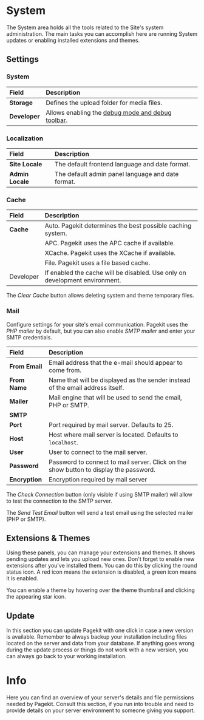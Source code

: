 # System

The System area holds all the tools related to the Site's system administration. The main tasks you can accomplish here are running System updates or enabling installed extensions and themes.

## Settings
### System

Field         | Description
:------------ | :----------------------------------------------------------------------------
**Storage**   | Defines the upload folder for media files.
**Developer** | Allows enabling the [debug mode and debug toolbar](troubleshooting/debug.md).

### Localization

Field            | Description
:--------------- | :------------------------------------------------
**Site Locale**  | The default frontend language and date format.
**Admin Locale** | The default admin panel language and date format.

### Cache

Field     | Description
:-------- | :--------------------------------------------------------------------------
**Cache** | Auto. Pagekit determines the best possible caching system.
          | APC. Pagekit uses the APC cache if available.
          | XCache. Pagekit uses the XCache if available.
          | File. Pagekit uses a file based cache.
Developer | If enabled the cache will be disabled. Use only on development environment.

The _Clear Cache_ button allows deleting system and theme temporary files.

### Mail
Configure settings for your site's email communication. Pagekit uses the _PHP mailer_ by default, but you can also enable _SMTP mailer_ and enter your SMTP credentials.

Field          | Description
:------------- | :---------------------------------------------------------------------------------------------------------------
**From Email** | Email address that the e-mail should appear to come from.
**From Name**  | Name that will be displayed as the sender instead of the email address itself.
**Mailer**     | Mail engine that will be used to send the email, PHP or SMTP.
**SMTP**       |
**Port**       | Port required by mail server. Defaults to 25.
**Host**       | Host where mail server is located. Defaults to `localhost`.
**User**       | User to connect to the mail server.
**Password**   | Password to connect to mail server. Click on the show button to display the password.
**Encryption** | Encryption required by mail server

The _Check Connection_ button (only visible if using SMTP mailer) will allow to test the connection to the SMTP server.

The _Send Test Email_ button will send a test email using the selected mailer (PHP or SMTP).

## Extensions & Themes
Using these panels, you can manage your extensions and themes. It shows pending updates and lets you upload new ones. Don't forget to enable new extensions after you've installed them. You can do this by clicking the round status icon. A red icon means the extension is disabled, a green icon means it is enabled.

You can enable a theme by hovering over the theme thumbnail and clicking the appearing star icon.

## Update
In this section you can update Pagekit with one click in case a new version is available. Remember to always backup your installation including files located on the server and data from your database. If anything goes wrong during the update process or things do not work with a new version, you can always go back to your working installation.

# Info
Here you can find an overview of your server's details and file permissions needed by Pagekit. Consult this section, if you run into trouble and need to provide details on your server environment to someone giving you support.
